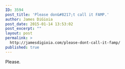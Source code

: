 ```yaml
---
ID: 3594
post_title: 'Please don&#8217;t call it FAMP.'
author: James DiGioia
post_date: 2015-01-14 13:53:02
post_excerpt: ""
layout: post
permalink: >
  http://jamesdigioia.com/please-dont-call-it-famp/
published: true
---
```

Please.